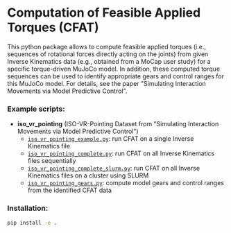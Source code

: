 # Computation of Feasible Applied Torques (CFAT)

This python package allows to compute feasible applied torques (i.e., sequences of rotational forces directly acting on the joints) from given Inverse Kinematics data (e.g., obtained from a MoCap user study) for a specific torque-driven MuJoCo model. In addition, these computed torque sequences can be used to identify appropriate gears and control ranges for this MuJoCo model.
For details, see the paper "Simulating Interaction Movements via Model Predictive Control".

### Example scripts:
- **iso_vr_pointing** (ISO-VR-Pointing Dataset from "Simulating Interaction Movements via Model Predictive Control")
  - [`iso_vr_pointing_example.py`](https://github.com/fl0fischer/cfat/blob/main/examples/iso_vr_pointing/iso_vr_pointing_example.py): run CFAT on a single Inverse Kinematics file
  - [`iso_vr_pointing_complete.py`](https://github.com/fl0fischer/cfat/blob/main/examples/iso_vr_pointing/iso_vr_pointing_complete.py): run CFAT on all Inverse Kinematics files sequentially
  - [`iso_vr_pointing_complete_slurm.py`](https://github.com/fl0fischer/cfat/blob/main/examples/iso_vr_pointing/iso_vr_pointing_complete_slurm.py): run CFAT on all Inverse Kinematics files on a cluster using SLURM
  - [`iso_vr_pointing_gears.py`](https://github.com/fl0fischer/cfat/blob/main/examples/iso_vr_pointing/iso_vr_pointing_gears.py): compute model gears and control ranges from the identified CFAT data

### Installation:

```bash
pip install -e .
```
